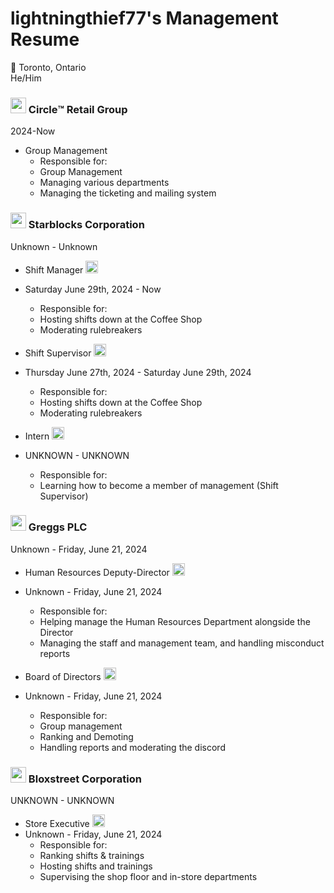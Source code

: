 # lightningthief77's Management Resume
🍁 Toronto, Ontario  
He/Him

### <img src="https://github.com/lightningthief77/lightning-resume/assets/131876425/80549d67-b58f-4ec0-9ebe-4300e98b70e2" width="25" height="25"> Circle™️ Retail Group
2024-Now  

* Group Management
  * Responsible for:
  * Group Management
  * Managing various departments
  * Managing the ticketing and mailing system

### <img src="https://github.com/lightningthief77/lightning-resume/assets/131876425/d6d9e0df-ac68-466b-9d27-468ddb3b316c" width="25" height="25"> Starblocks Corporation
Unknown - Unknown  

* Shift Manager <img src="https://github.com/lightningthief77/lightning-resume/assets/131876425/d0537104-ed7a-4314-bbb8-329711fed557" width="20" height="20">
* Saturday June 29th, 2024 - Now
  * Responsible for:
  * Hosting shifts down at the Coffee Shop
  * Moderating rulebreakers

* Shift Supervisor <img src="https://github.com/lightningthief77/lightning-resume/assets/131876425/d0537104-ed7a-4314-bbb8-329711fed557" width="20" height="20">
* Thursday June 27th, 2024 - Saturday June 29th, 2024
  * Responsible for:
  * Hosting shifts down at the Coffee Shop
  * Moderating rulebreakers

* Intern <img src="https://github.com/lightningthief77/lightning-resume/assets/131876425/c6df08f1-d7e9-4973-a694-3a868fa03870" width="20" height="20">
* UNKNOWN - UNKNOWN
  * Responsible for:
  * Learning how to become a member of management (Shift Supervisor)

### <img src="https://github.com/lightningthief77/lightning-resume/assets/131876425/a0a1de31-d663-4556-9f4a-5bd316057d7c" width="25" height="25"> Greggs PLC
Unknown - Friday, June 21, 2024  

* Human Resources Deputy-Director <img src="https://github.com/lightningthief77/lightning-resume/assets/131876425/016c09e0-2d44-4ee9-9f61-e400c00a9a67" width="20" height="20">
* Unknown - Friday, June 21, 2024
  * Responsible for:
  * Helping manage the Human Resources Department alongside the Director
  * Managing the staff and management team, and handling misconduct reports

* Board of Directors <img src="https://github.com/lightningthief77/lightning-resume/assets/131876425/bc5d1b7a-ece2-4238-baae-109fbcedf7af" width="20" height="20">
* Unknown - Friday, June 21, 2024
  * Responsible for:
  * Group management
  * Ranking and Demoting
  * Handling reports and moderating the discord

### <img src="https://github.com/lightningthief77/lightning-resume/assets/131876425/189a84be-2b11-44e5-8440-0bbc7aab431b" width="25" height="25"> Bloxstreet Corporation
UNKNOWN - UNKNOWN

* Store Executive <img src="https://github.com/lightningthief77/lightning-resume/assets/131876425/016c09e0-2d44-4ee9-9f61-e400c00a9a67" width="20" height="20">
* Unknown - Friday, June 21, 2024
  * Responsible for:
  * Ranking shifts & trainings
  * Hosting shifts and trainings
  * Supervising the shop floor and in-store departments
